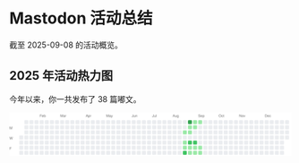 # Mastodon 活动总结

截至 2025-09-08 的活动概览。

## 2025 年活动热力图

今年以来，你一共发布了 38 篇嘟文。

![Activity Heatmap](./heatmap.svg)